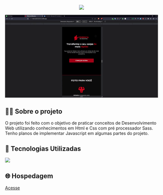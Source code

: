 <p align="center">
  <img src="to_readme_fm-desk.gif">
</p>

<p align="center">
  <img src="to_readme_fm-mob.gif">
</p>



<h2>👨‍💻 Sobre o projeto</h2>

<p>
  O projeto foi feito com o objetivo de praticar conceitos de Desenvolvimento Web utilizando conhecimentos em Html e Css com pré processador Sass.<br>
  Tenho planos de implementar Javascript em algumas partes do projeto.
  
</p>

<h2>🚀 Tecnologias Utilizadas</h2>
<div align="left">
  <img src="https://skillicons.dev/icons?i=html,css,sass,vscode"></img>
</div>


<h2>🌐 Hospedagem</h2>

<a href="https://fabricademonstros.netlify.app/">Acesse</a>

